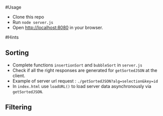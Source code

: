 #Usage

* Clone this repo
* Run  ``` node server.js ```
* Open [http://localhost:8080](http://localhost:8080) in your browser.


#Hints

## Sorting

* Complete functions ```insertionSort``` and ```bubbleSort``` in ```server.js```
* Check if all the right responses are generated for ```getSortedJSON``` at the client.
* Example of server url request : ```./getSortedJSON?alg=selection&key=id```
* In ```index.html``` use ```loadURL()``` to load server data asynchronously via ```getSortedJSON```.


## Filtering
